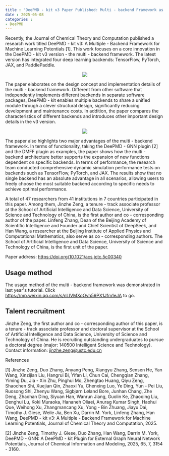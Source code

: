 ```yaml
---
title : "DeePMD - kit v3 Paper Published: Multi - backend Framework as the Innovation"
date : 2025-05-08   
categories :
- DeePMD
---
```


Recently, the Journal of Chemical Theory and Computation published a research work titled DeePMD - kit v3: A Multiple - Backend Framework for Machine Learning Potentials [1]. This work focuses on a core innovation in the DeePMD - kit v3 version - the multi - backend framework. The latest version has integrated four deep learning backends: TensorFlow, PyTorch, JAX, and PaddlePaddle.

<!-- more -->

<center>
<img src="https://dp-public.oss-cn-beijing.aliyuncs.com/community/Blog%20Files/DeePMD_08_05_2025/p1.png">
</center>

The paper elaborates on the design concept and implementation details of the multi - backend framework. Different from other software that independently implements different backends in separate software packages, DeePMD - kit enables multiple backends to share a unified module through a clever structural design, significantly reducing development and maintenance costs. In addition, the paper compares the characteristics of different backends and introduces other important design details in the v3 version.

<center>
<img src="https://dp-public.oss-cn-beijing.aliyuncs.com/community/Blog%20Files/DeePMD_08_05_2025/p2.png">
</center>

The paper also highlights two major advantages of the multi - backend framework. In terms of functionality, taking the DeePMD - GNN plugin [2] and the DMFF plugin as examples, the paper shows how the multi - backend architecture better supports the expansion of new functions dependent on specific backends. In terms of performance, the research team conducted comprehensive dynamic simulation performance tests on backends such as TensorFlow, PyTorch, and JAX. The results show that no single backend has an absolute advantage in all scenarios, allowing users to freely choose the most suitable backend according to specific needs to achieve optimal performance.

A total of 47 researchers from 41 institutions in 7 countries participated in this paper. Among them, Jinzhe Zeng, a tenure - track associate professor at the School of Artificial Intelligence and Data Science, University of Science and Technology of China, is the first author and co - corresponding author of the paper. Linfeng Zhang, Dean of the Beijing Academy of Scientific Intelligence and Founder and Chief Scientist of DeepSeek, and Han Wang, a researcher at the Beijing Institute of Applied Physics and Computational Mathematics, also serve as co - corresponding authors. The School of Artificial Intelligence and Data Science, University of Science and Technology of China, is the first unit of the paper.

Paper address: https://doi.org/10.1021/acs.jctc.5c00340

## Usage method

The usage method of the multi - backend framework was demonstrated in last year's tutorial. Click https://mp.weixin.qq.com/s/nLlVMXoOvh59PX1Jfm1eJA to go.

## Talent recruitment

Jinzhe Zeng, the first author and co - corresponding author of this paper, is a tenure - track associate professor and doctoral supervisor at the School of Artificial Intelligence and Data Science, University of Science and Technology of China. He is recruiting outstanding undergraduates to pursue a doctoral degree (major: 140500 Intelligent Science and Technology). Contact information: jinzhe.zeng@ustc.edu.cn

References

[1] Jinzhe Zeng, Duo Zhang, Anyang Peng, Xiangyu Zhang, Sensen He, Yan Wang, Xinzijian Liu, Hangrui Bi, Yifan Li, Chun Cai, Chengqian Zhang, Yiming Du, Jia - Xin Zhu, Pinghui Mo, Zhengtao Huang, Qiyu Zeng, Shaochen Shi, Xuejian Qin, Zhaoxi Yu, Chenxing Luo, Ye Ding, Yun - Pei Liu, Ruosong Shi, Zhenyu Wang, Sigbjørn Løland Bore, Junhan Chang, Zhe Deng, Zhaohan Ding, Siyuan Han, Wanrun Jiang, Guolin Ke, Zhaoqing Liu, Denghui Lu, Koki Muraoka, Hananeh Oliaei, Anurag Kumar Singh, Haohui Que, Weihong Xu, Zhangmancang Xu, Yong - Bin Zhuang, Jiayu Dai, Timothy J. Giese, Weile Jia, Ben Xu, Darrin M. York, Linfeng Zhang, Han Wang, DeePMD - kit v3: A Multiple - Backend Framework for Machine Learning Potentials, Journal of Chemical Theory and Computation, 2025.

[2] Jinzhe Zeng, Timothy J. Giese, Duo Zhang, Han Wang, Darrin M. York, DeePMD - GNN: A DeePMD - kit Plugin for External Graph Neural Network Potentials, Journal of Chemical Information and Modeling, 2025, 65, 7, 3154 - 3160.
